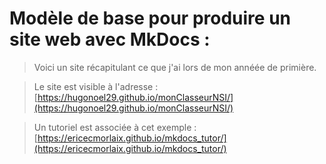 # Modèle de base pour produire un site web avec MkDocs :

> Voici un site récapitulant ce que j'ai lors de mon annéée de primière.

> Le site est visible à l'adresse : [https://hugonoel29.github.io/monClasseurNSI/](https://hugonoel29.github.io/monClasseurNSI/)


> Un tutoriel est associée à cet exemple : [https://ericecmorlaix.github.io/mkdocs_tutor/](https://ericecmorlaix.github.io/mkdocs_tutor/)
